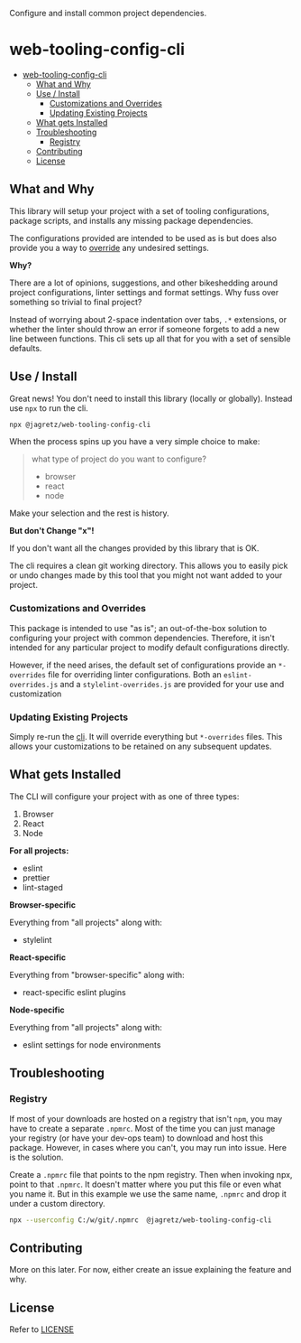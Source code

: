 Configure and install common project dependencies.

# web-tooling-config-cli

- [web-tooling-config-cli](#web-tooling-config-cli)
  - [What and Why](#what-and-why)
  - [Use / Install](#use--install)
    - [Customizations and Overrides](#customizations-and-overrides)
    - [Updating Existing Projects](#updating-existing-projects)
  - [What gets Installed](#what-gets-installed)
  - [Troubleshooting](#troubleshooting)
    - [Registry](#registry)
  - [Contributing](#contributing)
  - [License](#license)

## What and Why

This library will setup your project with a set of tooling configurations,
package scripts, and installs any missing package dependencies.

The configurations provided are intended to be used as is but does also provide
you a way to [override](#customizations-and-overrides) any undesired settings.

**Why?**

There are a lot of opinions, suggestions, and other bikeshedding around project
configurations, linter settings and format settings. Why fuss over something so
trivial to final project?

Instead of worrying about 2-space indentation over tabs, `.*` extensions, or
whether the linter should throw an error if someone forgets to add a new line
between functions. This cli sets up all that for you with a set of sensible
defaults.

## Use / Install

Great news! You don't need to install this library (locally or globally).
Instead use `npx` to run the cli.

```bash
npx @jagretz/web-tooling-config-cli
```

When the process spins up you have a very simple choice to make:

> what type of project do you want to configure?
>
> - browser
> - react
> - node

Make your selection and the rest is history.

**But don't Change "x"!**

If you don't want all the changes provided by this library that is OK.

The cli requires a clean git working directory. This allows you to easily pick
or undo changes made by this tool that you might not want added to your project.

### Customizations and Overrides

This package is intended to use "as is"; an out-of-the-box solution to
configuring your project with common dependencies. Therefore, it isn't intended
for any particular project to modify default configurations directly.

However, if the need arises, the default set of configurations provide an
`*-overrides` file for overriding linter configurations. Both an
`eslint-overrides.js` and a `stylelint-overrides.js` are provided for your use
and customization

### Updating Existing Projects

Simply re-run the [cli](#use). It will override everything but `*-overrides`
files. This allows your customizations to be retained on any subsequent updates.

## What gets Installed

The CLI will configure your project with as one of three types:

1. Browser
2. React
3. Node

**For all projects:**

- eslint
- prettier
- lint-staged

**Browser-specific**

Everything from "all projects" along with:

- stylelint

**React-specific**

Everything from "browser-specific" along with:

- react-specific eslint plugins

**Node-specific**

Everything from "all projects" along with:

- eslint settings for node environments

## Troubleshooting

### Registry

If most of your downloads are hosted on a registry that isn't `npm`, you may
have to create a separate `.npmrc`. Most of the time you can just manage your
registry (or have your dev-ops team) to download and host this package. However,
in cases where you can't, you may run into issue. Here is the solution.

Create a `.npmrc` file that points to the npm registry. Then when invoking npx,
point to that `.npmrc`. It doesn't matter where you put this file or even what
you name it. But in this example we use the same name, `.npmrc` and drop it
under a custom directory.

```bash
npx --userconfig C:/w/git/.npmrc  @jagretz/web-tooling-config-cli
```

## Contributing

More on this later. For now, either create an issue explaining the feature and
why.

## License

Refer to [LICENSE](./LICENSE)
